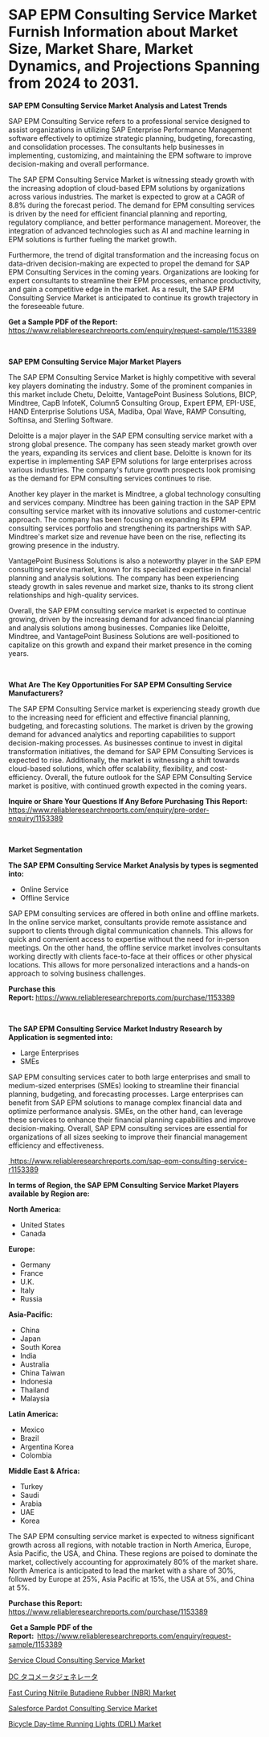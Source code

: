 <p><h1>SAP EPM Consulting Service Market Furnish Information about Market Size, Market Share, Market Dynamics, and Projections Spanning from 2024 to 2031.</h1></p><p><strong>SAP EPM Consulting Service Market Analysis and Latest Trends</strong></p>
<p><p>SAP EPM Consulting Service refers to a professional service designed to assist organizations in utilizing SAP Enterprise Performance Management software effectively to optimize strategic planning, budgeting, forecasting, and consolidation processes. The consultants help businesses in implementing, customizing, and maintaining the EPM software to improve decision-making and overall performance.</p><p>The SAP EPM Consulting Service Market is witnessing steady growth with the increasing adoption of cloud-based EPM solutions by organizations across various industries. The market is expected to grow at a CAGR of 8.8% during the forecast period. The demand for EPM consulting services is driven by the need for efficient financial planning and reporting, regulatory compliance, and better performance management. Moreover, the integration of advanced technologies such as AI and machine learning in EPM solutions is further fueling the market growth.</p><p>Furthermore, the trend of digital transformation and the increasing focus on data-driven decision-making are expected to propel the demand for SAP EPM Consulting Services in the coming years. Organizations are looking for expert consultants to streamline their EPM processes, enhance productivity, and gain a competitive edge in the market. As a result, the SAP EPM Consulting Service Market is anticipated to continue its growth trajectory in the foreseeable future.</p></p>
<p><strong>Get a Sample PDF of the Report:&nbsp;</strong> <a href="https://www.reliableresearchreports.com/enquiry/request-sample/1153389">https://www.reliableresearchreports.com/enquiry/request-sample/1153389</a></p>
<p>&nbsp;</p>
<p><strong>SAP EPM Consulting Service Major Market Players</strong></p>
<p><p>The SAP EPM Consulting Service Market is highly competitive with several key players dominating the industry. Some of the prominent companies in this market include Chetu, Deloitte, VantagePoint Business Solutions, BICP, Mindtree, CapB InfoteK, Column5 Consulting Group, Expert EPM, EPI-USE, HAND Enterprise Solutions USA, Madiba, Opal Wave, RAMP Consulting, Softinsa, and Sterling Software.</p><p>Deloitte is a major player in the SAP EPM consulting service market with a strong global presence. The company has seen steady market growth over the years, expanding its services and client base. Deloitte is known for its expertise in implementing SAP EPM solutions for large enterprises across various industries. The company's future growth prospects look promising as the demand for EPM consulting services continues to rise.</p><p>Another key player in the market is Mindtree, a global technology consulting and services company. Mindtree has been gaining traction in the SAP EPM consulting service market with its innovative solutions and customer-centric approach. The company has been focusing on expanding its EPM consulting services portfolio and strengthening its partnerships with SAP. Mindtree's market size and revenue have been on the rise, reflecting its growing presence in the industry.</p><p>VantagePoint Business Solutions is also a noteworthy player in the SAP EPM consulting service market, known for its specialized expertise in financial planning and analysis solutions. The company has been experiencing steady growth in sales revenue and market size, thanks to its strong client relationships and high-quality services.</p><p>Overall, the SAP EPM consulting service market is expected to continue growing, driven by the increasing demand for advanced financial planning and analysis solutions among businesses. Companies like Deloitte, Mindtree, and VantagePoint Business Solutions are well-positioned to capitalize on this growth and expand their market presence in the coming years.</p></p>
<p>&nbsp;</p>
<p><strong>What Are The Key Opportunities For SAP EPM Consulting Service Manufacturers?</strong></p>
<p><p>The SAP EPM Consulting Service market is experiencing steady growth due to the increasing need for efficient and effective financial planning, budgeting, and forecasting solutions. The market is driven by the growing demand for advanced analytics and reporting capabilities to support decision-making processes. As businesses continue to invest in digital transformation initiatives, the demand for SAP EPM Consulting Services is expected to rise. Additionally, the market is witnessing a shift towards cloud-based solutions, which offer scalability, flexibility, and cost-efficiency. Overall, the future outlook for the SAP EPM Consulting Service market is positive, with continued growth expected in the coming years.</p></p>
<p><strong>Inquire or Share Your Questions If Any Before Purchasing This Report:</strong> <a href="https://www.reliableresearchreports.com/enquiry/pre-order-enquiry/1153389">https://www.reliableresearchreports.com/enquiry/pre-order-enquiry/1153389</a></p>
<p>&nbsp;</p>
<p><strong>Market Segmentation</strong></p>
<p><strong>The SAP EPM Consulting Service Market Analysis by types is segmented into:</strong></p>
<p><ul><li>Online Service</li><li>Offline Service</li></ul></p>
<p><p>SAP EPM consulting services are offered in both online and offline markets. In the online service market, consultants provide remote assistance and support to clients through digital communication channels. This allows for quick and convenient access to expertise without the need for in-person meetings. On the other hand, the offline service market involves consultants working directly with clients face-to-face at their offices or other physical locations. This allows for more personalized interactions and a hands-on approach to solving business challenges.</p></p>
<p><strong>Purchase this Report:&nbsp;</strong><a href="https://www.reliableresearchreports.com/purchase/1153389">https://www.reliableresearchreports.com/purchase/1153389</a></p>
<p>&nbsp;</p>
<p><strong>The SAP EPM Consulting Service Market Industry Research by Application is segmented into:</strong></p>
<p><ul><li>Large Enterprises</li><li>SMEs</li></ul></p>
<p><p>SAP EPM consulting services cater to both large enterprises and small to medium-sized enterprises (SMEs) looking to streamline their financial planning, budgeting, and forecasting processes. Large enterprises can benefit from SAP EPM solutions to manage complex financial data and optimize performance analysis. SMEs, on the other hand, can leverage these services to enhance their financial planning capabilities and improve decision-making. Overall, SAP EPM consulting services are essential for organizations of all sizes seeking to improve their financial management efficiency and effectiveness.</p></p>
<p><a href="https://www.reliableresearchreports.com/sap-epm-consulting-service-r1153389">&nbsp;https://www.reliableresearchreports.com/sap-epm-consulting-service-r1153389</a></p>
<p><strong>In terms of Region, the SAP EPM Consulting Service Market Players available by Region are:</strong></p>
<p>
    <p> <strong> North America: </strong>
        <ul>
            <li>United States</li>
            <li>Canada</li>
        </ul>
        </p> 
    <p> <strong> Europe: </strong>
        <ul>
            <li>Germany</li>
            <li>France</li>
            <li>U.K.</li>
            <li>Italy</li>
            <li>Russia</li>
        </ul>
        </p> 
    <p> <strong> Asia-Pacific: </strong>
        <ul>
            <li>China</li>
            <li>Japan</li>
            <li>South Korea</li>
            <li>India</li>
            <li>Australia</li>
            <li>China Taiwan</li>
            <li>Indonesia</li>
            <li>Thailand</li>
            <li>Malaysia</li>
        </ul>
        </p> 
    <p> <strong> Latin America: </strong>
        <ul>
            <li>Mexico</li>
            <li>Brazil</li>
            <li>Argentina Korea</li>
            <li>Colombia</li>
        </ul>
        </p> 
    <p> <strong> Middle East & Africa: </strong>
        <ul>
            <li>Turkey</li>
            <li>Saudi</li>
            <li>Arabia</li>
            <li>UAE</li>
            <li>Korea</li>
        </ul>
    </p>
    </p>
<p><p>The SAP EPM consulting service market is expected to witness significant growth across all regions, with notable traction in North America, Europe, Asia Pacific, the USA, and China. These regions are poised to dominate the market, collectively accounting for approximately 80% of the market share. North America is anticipated to lead the market with a share of 30%, followed by Europe at 25%, Asia Pacific at 15%, the USA at 5%, and China at 5%.</p></p>
<p><strong>Purchase this Report: </strong><a href="https://www.reliableresearchreports.com/purchase/1153389">https://www.reliableresearchreports.com/purchase/1153389</a></p>
<p>&nbsp;<strong>Get a Sample PDF of the Report:&nbsp;&nbsp;</strong><a href="https://www.reliableresearchreports.com/enquiry/request-sample/1153389">https://www.reliableresearchreports.com/enquiry/request-sample/1153389</a></p>
<p><strong></strong></p>
<p><p><a href="https://github.com/RichRobinson5/Market-Research-Report-List-5/blob/main/service-cloud-consulting-service-market.md">Service Cloud Consulting Service Market</a></p><p><a href="https://github.com/oqoeusbvpadwjs08/Market-Research-Report-List-2/blob/main/846086262333.md">DC タコメータジェネレータ</a></p><p><a href="https://www.linkedin.com/pulse/fast-curing-nitrile-butadiene-rubber-nbr-market-size-growth-bqone?trackingId=mYygiw7g6ihtJFMyoav71A%3D%3D">Fast Curing Nitrile Butadiene Rubber (NBR) Market</a></p><p><a href="https://github.com/LibbySpencer2018/Market-Research-Report-List-1/blob/main/salesforce-pardot-consulting-service-market.md">Salesforce Pardot Consulting Service Market</a></p><p><a href="https://www.linkedin.com/pulse/bicycle-day-time-running-lights-drl-market-research-report-dh15e">Bicycle Day-time Running Lights (DRL) Market</a></p></p>